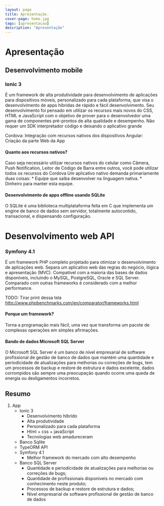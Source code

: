 ```yaml
---
layout: page
title: Apresentação.
cover-page: home.jpg
tags: [apresentacao]
description: "Apresentação"
---
```



# Apresentação

## Desenvolvimento mobile

### Ionic 3

É um framework de alta produtividade para desenvolvimento de aplicações para dispositivos móveis, personalizado para cada plataforma, que visa o desenvolvimento de apps híbridas de rápido e fácil desenvolvimento.
Seu desenvolvimento foi pensado em utilizar os recursos mais novos do CSS, HTML e JavaScript com o objetivo de prover para o desenvolvedor uma gama de componentes pré-prontos de alta qualidade e desempenho.
Não requer um SDK interpretador código e deixando o aplicativo grande

Cordova: Integração com recursos nativos dos dispositivos
Angular: Criação da parte Web da App

#### Quanto aos recursos nativos?

Caso seja necessário utilizar recursos nativos do celular como Câmera, Push Notification, Leitor de Código de Barra entre outros, você pode utilizar todos os recursos do Cordova
Um aplicativo nativo demanda primariamente duas coisas:
    * Equipe que saiba desenvolver na linguagem nativa.
    * Dinheiro para manter esta equipe.

#### Desenvolvimento de apps offline usando SQLite
O SQLite é uma biblioteca multiplataforma feita em C que implementa um engine de banco de dados sem servidor, totalmente autocontido, transacional, e dispensando configuração.

# Desenvolvimento web API

### Symfony 4.1

É um framework PHP completo projetado para otimizar o desenvolvimento de aplicações web.
Separa um aplicativo web das regras do negócio, lógica e apresentação (MVC).
Compatível com a maioria das bases de dados disponíveis, incluindo o MySQL, PostgreSQL, Oracle e SQL Server.
Comparado com outras frameworks é considerado com a melhor performance.

TODO: Tirar print dessa tela http://www.phpbenchmarks.com/en/comparator/frameworks.html

#### Porque um framework?

Torna a programação mais fácil, uma vez que transforma um pacote de complexas operações em simples afirmações.

#### Bando de dados Microsoft SQL Server

O Microsoft SQL Server é um banco de nível empresarial de software profissional de gestão de banco de dados que mantém  uma quantidade e periodicidade de atualizações para melhorias ou correções de bugs, tem um processos de backup e restore de estrutura e dados excelente, dados corrompidos são sempre uma preocupação quando ocorre uma queda de energia ou desligamentos incorretos.


## Resumo
1. App
   * Ionic 3
       - Desenvolvimento híbrido
       - Alta produtividade
       - Personalizado para cada plataforma
       - Html + css + javaScript
       - Tecnologias web amadureceram
    * Banco Sqlite
    * TypeORM
API
    * Symfony 4.1
       - Melhor framework do mercado com alto desempenho
    * Banco SQL Server
       - Quantidade e periodicidade de atualizações para melhorias ou correções de bugs;
       - Quantidade de profissionais disponíveis no mercado com conhecimento neste produto;
       - Processos de backup e restore de estrutura e dados;
       - Nível empresarial de software profissional de gestão de banco de dados
